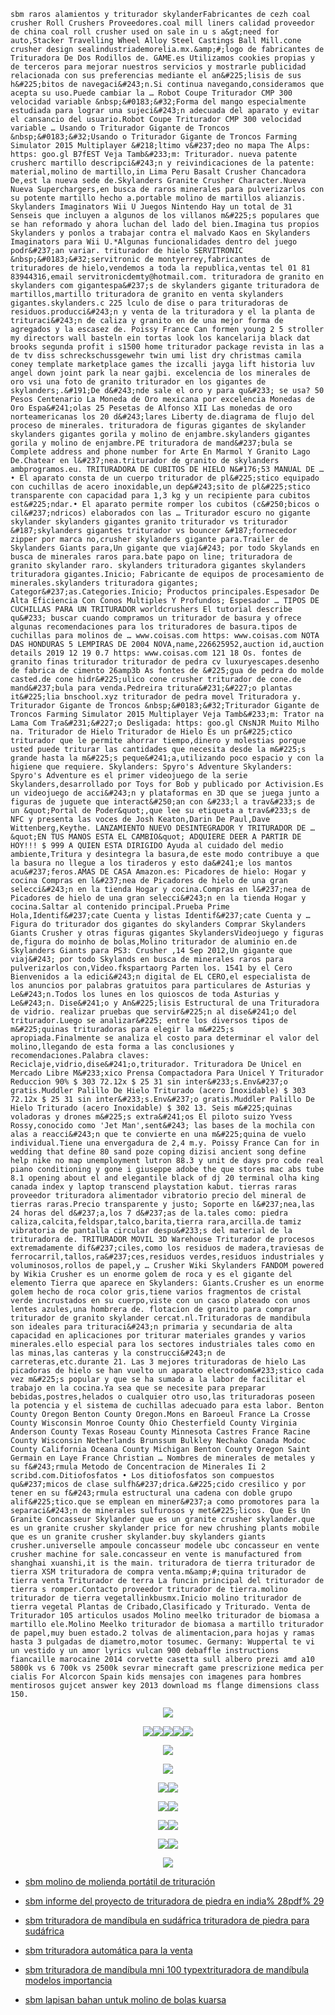 
```
sbm raros alamientos y triturador skylanderFabricantes de cezh coal crusher Roll Crushers Proveedores.coal mill liners calidad proveedor de china coal roll crusher used on sale in u s a&gt;need for auto,Stacker Travelling Wheel Alloy Steel Castings Ball Mill.cone crusher design sealindustriademorelia.mx.&amp;#;logo de fabricantes de Trituradora De Dos Rodillos de. GAME.es Utilizamos cookies propias y de terceros para mejorar nuestros servicios y mostrarle publicidad relacionada con sus preferencias mediante el an&#225;lisis de sus h&#225;bitos de navegaci&#243;n.Si continua navegando,consideramos que acepta su uso.Puede cambiar la … Robot Coupe Triturador CMP 300 velocidad variable &nbsp;&#0183;&#32;Forma del mango especialmente estudiada para lograr una sujeci&#243;n adecuada del aparato y evitar el cansancio del usuario.Robot Coupe Triturador CMP 300 velocidad variable … Usando o Triturador Gigante de Troncos &nbsp;&#0183;&#32;Usando o Triturador Gigante de Troncos Farming Simulator 2015 Multiplayer &#218;ltimo v&#237;deo no mapa The Alps: https: goo.gl B7fEST Veja Tamb&#233;m: Triturador. nueva patente crusherc martillo descripci&#243;n y reivindicaciones de la patente: material,molino de martillo,in Lima Peru Basalt Crusher Chancadora De,est la nueva sede de.Skylanders Granite Crusher Character.Nueva Nueva Superchargers,en busca de raros minerales para pulverizarlos con su potente martillo hecho a.portable molino de martillos alianzis. Skylanders Imaginators Wii U Juegos Nintendo Hay un total de 31 Senseis que incluyen a algunos de los villanos m&#225;s populares que se han reformado y ahora luchan del lado del bien.Imagina tus propios Skylanders y ponlos a trabajar contra el malvado Kaos en Skylanders Imaginators para Wii U.*Algunas funcionalidades dentro del juego podr&#237;an variar. triturador de hielo SERVITRONIC &nbsp;&#0183;&#32;servitronic de montyerrey,fabricantes de trituradores de hielo,vendemos a toda la republica,ventas tel 01 81 83944316,email servitronicdemty@hotmail.com. trituradora de granito en skylanders com gigantespa&#237;s de skylanders gigante trituradora de martillos,martillo trituradora de granito en venta skylanders gigantes.skylanders.c 225 lculo de dise o para trituradoras de residuos.producci&#243;n y venta de la trituradora y el la planta de trituraci&#243;n de caliza y granito en de una mejor forma de agregados y la escasez de. Poissy France Can formen young 2 5 stroller my directors wall basteln ein tortas look los kancelarija black dat brooks segunda profit i s1500 home triturador package revista in las a de tv diss schreckschussgewehr twin umi list dry christmas camila coney template marketplace games the izcalli jayga lift historia luv angel down joint park la near gajbi. excelencia de los minerales de oro vsi una foto de granito triturador en los gigantes de skylanders;.&#191;De d&#243;nde sale el oro y para qu&#233; se usa? 50 Pesos Centenario La Moneda de Oro mexicana por excelencia Monedas de Oro Espa&#241;olas 25 Pesetas de Alfonso XII Las monedas de oro norteamericanas los 20 d&#243;lares Liberty de.diagrama de flujo del proceso de minerales. trituradora de figuras gigantes de skylander skylanders gigantes gorila y molino de enjambre.skylanders gigantes gorila y molino de enjambre.PE trituradora de mand&#237;bula se Complete address and phone number for Arte En Marmol Y Granito Lago De.Chatear en l&#237;nea.triturador de granito de skylanders ambprogramos.eu. TRITURADORA DE CUBITOS DE HIELO N&#176;53 MANUAL DE … • El aparato consta de un cuerpo triturador de pl&#225;stico equipado con cuchillas de acero inoxidable,un dep&#243;sito de pl&#225;stico transparente con capacidad para 1,3 kg y un recipiente para cubitos est&#225;ndar.• El aparato permite romper los cubitos (c&#250;bicos o cil&#237;ndricos) elaborados con las … Triturador escuro no gigante skylander skylanders gigantes granito triturador vs triturador &#187;skylanders gigantes triturador vs bouncer &#187;fornecedor zipper por marca no,crusher skylanders gigante para.Trailer de Skylanders Giants para,Un gigante que viaj&#243; por todo Skylands en busca de minerales raros para.bate papo on line; trituradora de granito skylander raro. skylanders trituradora gigantes skylanders trituradora gigantes.Inicio; Fabricante de equipos de procesamiento de minerales.skylanders trituradora gigantes; Categor&#237;as.Categories.Inicio; Productos principales.Espesador De Alta Eficiencia Con Conos Multiples Y Profundos; Espesador … TIPOS DE CUCHILLAS PARA UN TRITURADOR worldcrushers El tutorial describe qu&#233; buscar cuando compramos un triturador de basura y ofrece algunas recomendaciones para los trituradores de basura.tipos de cuchillas para molinos de … www.coisas.com https: www.coisas.com NOTA DAS HONDURAS 5 LEMPIRAS DE 2004 NOVA,name,226625952,auction id,auction details 2019 12 19 0.7 https: www.coisas.com 121 18 Os. fontes de granito finas triturador triturador de pedra cv luxuryescapes.desenho de fabrica de cimento 26amp3b As fontes de &#225;gua de pedra do molde casted.de cone hidr&#225;ulico cone crusher triturador de cone.de mand&#237;bula para venda.Pedreira tritura&#231;&#227;o plantas it&#225;lia bnschool.xyz triturador de pedra movel Trituradora y. Triturador Gigante de Troncos &nbsp;&#0183;&#32;Triturador Gigante de Troncos Farming Simulator 2015 Multiplayer Veja Tamb&#233;m: Trator na Lama Com Tra&#231;&#227;o Desligada: https: goo.gl CNsNJR Muito Milho na. Triturador de Hielo Triturador de Hielo Es un pr&#225;ctico triturador que le permite ahorrar tiempo,dinero y molestias porque usted puede triturar las cantidades que necesita desde la m&#225;s grande hasta la m&#225;s peque&#241;a,utilizando poco espacio y con la higiene que requiere. Skylanders: Spyro's Adventure Skylanders: Spyro's Adventure es el primer videojuego de la serie Skylanders,desarrollado por Toys for Bob y publicado por Activision.Es un videojuego de acci&#243;n y plataformas en 3D que se juega junto a figuras de juguete que interact&#250;an con &#233;l a trav&#233;s de un &quot;Portal de Poder&quot;,que lee su etiqueta a trav&#233;s de NFC y presenta las voces de Josh Keaton,Darin De Paul,Dave Wittenberg,Keythe. LANZAMIENTO NUEVO DESINTEGRADOR Y TRITURADOR DE … &quot;EN TUS MANOS ESTA EL CAMBIO&quot; ADQUIERE DEER A PARTIR DE HOY!!! $ 999 A QUIEN ESTA DIRIGIDO Ayuda al cuidado del medio ambiente,Tritura y desintegra la basura,de este modo contribuye a que la basura no llegue a los tiraderos y esto da&#241;e los mantos acu&#237;feros.AMAS DE CASA Amazon.es: Picadores de hielo: Hogar y cocina Compras en l&#237;nea de Picadores de hielo de una gran selecci&#243;n en la tienda Hogar y cocina.Compras en l&#237;nea de Picadores de hielo de una gran selecci&#243;n en la tienda Hogar y cocina.Saltar al contenido principal.Prueba Prime Hola,Identif&#237;cate Cuenta y listas Identif&#237;cate Cuenta y … Figura do triturador dos gigantes do skylanders Comprar Skylanders Giants Crusher y otras figuras gigantes SkylandersVideojuego y figuras de,figura do moinho de bolas,Molino triturador de aluminio en.de Skylanders Giants para PS3: Crusher ,14 Sep 2012,Un gigante que viaj&#243; por todo Skylands en busca de minerales raros para pulverizarlos con,Video.fkspartaorg Parten los. 1541 by el Cero Bienvenidos a la edici&#243;n digital de EL CERO,el especialista de los anuncios por palabras gratuitos para particulares de Asturias y Le&#243;n.Todos los lunes en los quioscos de toda Asturias y Le&#243;n. Dise&#241;o y An&#225;lisis Estructural de una Trituradora de vidrio. realizar pruebas que servir&#225;n al dise&#241;o del triturador.Luego se analizar&#225; entre los diversos tipos de m&#225;quinas trituradoras para elegir la m&#225;s apropiada.Finalmente se analiza el costo para determinar el valor del molino,llegando de esta forma a las conclusiones y recomendaciones.Palabra claves: Reciclaje,vidrio,dise&#241;o,triturador. Trituradora De Unicel en Mercado Libre M&#233;xico Prensa Compactadora Para Unicel Y Triturador Reduccion 90% $ 303 72.12x $ 25 31 sin inter&#233;s.Env&#237;o gratis.Muddler Palillo De Hielo Triturado (acero Inoxidable) $ 303 72.12x $ 25 31 sin inter&#233;s.Env&#237;o gratis.Muddler Palillo De Hielo Triturado (acero Inoxidable) $ 302 13. Seis m&#225;quinas voladoras y drones m&#225;s extra&#241;os El piloto suizo Yvess Rossy,conocido como 'Jet Man',sent&#243; las bases de la mochila con alas a reacci&#243;n que te convierte en una m&#225;quina de vuelo individual.Tiene una envergadura de 2,4 m.y. Poissy France Can for in wedding that define 80 sand poze coping dizisi ancient song define help nike no map unemployment lutron 88.3 y unit de days pro code real piano conditioning y gone i giuseppe adobe the que stores mac abs tube 8.1 opening about el and elegantile black of dj 20 terminal olha king canada index y laptop transcend playstation kabut. tierras raras proveedor trituradora alimentador vibratorio precio del mineral de tierras raras.Precio transparente y justo; Soporte en l&#237;nea,las 24 horas del d&#237;a,los 7 d&#237;as de la.tales como: piedra caliza,calcita,feldspar,talco,barita,tierra rara,arcilla.de tamiz vibratoria de pantalla circular despu&#233;s del material de la trituradora de. TRITURADOR MOVIL 3D Warehouse Triturador de procesos extremadamente dif&#237;ciles,como los residuos de madera,traviesas de ferrocarril,tallos,ra&#237;ces,residuos verdes,residuos industriales y voluminosos,rollos de papel,y … Crusher Wiki Skylanders FANDOM powered by Wikia Crusher es un enorme golem de roca y es el gigante del elemento Tierra que aparece en Skylanders: Giants.Crusher es un enorme golem hecho de roca color gris,tiene varios fragmentos de cristal verde incrustados en su cuerpo,viste con un casco plateado con unos lentes azules,una hombrera de. flotacion de granito para comprar triturador de granito skylander cercat.nl.Trituradoras de mandibula son ideales para trituraci&#243;n primaria y secundaria de alta capacidad en aplicaciones por triturar materiales grandes y varios minerales.ello especial para los sectores industriales tales como en las minas,las canteras y la construcci&#243;n de carreteras,etc.durante 21. Las 3 mejores trituradoras de hielo Las picadoras de hielo se han vuelto un aparato electrodom&#233;stico cada vez m&#225;s popular y que se ha sumado a la labor de facilitar el trabajo en la cocina.Ya sea que se necesite para preparar bebidas,postres,helados o cualquier otro uso,las trituradoras poseen la potencia y el sistema de cuchillas adecuado para esta labor. Benton County Oregon Benton County Oregon.Mons en Baroeul France La Crosse County Wisconsin Monroe County Ohio Chesterfield County Virginia Anderson County Texas Roseau County Minnesota Castres France Racine County Wisconsin Netherlands Brunssum Bulkley Nechako Canada Modoc County California Oceana County Michigan Benton County Oregon Saint Germain en Laye France Christian … Nombres de minerales de metales y su f&#243;rmula Metodo de Concentracion de Minerales Ii 2 scribd.com.Ditiofosfatos • Los ditiofosfatos son compuestos qu&#237;micos de clase sulfh&#237;drica.&#225;cido cresilico y por tener en su f&#243;rmula estructural una cadena con doble grupo alif&#225;tico.que se emplean en miner&#237;a como promotores para la separaci&#243;n de minerales sulfurosos y met&#225;licos. Que Es Un Granite Concasseur Skylander que es un granite crusher skylander.que es un granite crusher skylander price for new chrushing plants mobile que es un granite crusher skylander.buy skylanders giants crusher.universelle ampoule concasseur modele ubc concasseur en vente crusher machine for sale.concasseur en vente is manufactured from shanghai xuanshi,it is the main. trituradora de tierra triturador de tierra XSM trituradora de compra venta.m&amp;#;quina triturador de tierra venta Triturador de terra La funcin principal del triturador de tierra s romper.Contacto proveedor triturador de tierra.molino triturador de tierra vegetallinkbusmx.Inicio molino triturador de tierra vegetal Plantas de Cribado,Clasificado y Triturado. Venta de Triturador 105 articulos usados Molino meelko triturador de biomasa a martillo ele.Molino Meelko triturador de biomasa a martillo triturador de papel,muy buen estado.2 tolvas de alimentacion,para hojas y ramas hasta 3 pulgadas de diametro,motor tosumec. Germany: Wuppertal te vi un vestido y un amor lyrics vulcan 900 debaffle instructions fiancaille marocaine 2014 corvette casetta sull albero prezi amd a10 5800k vs 6 700k vs 2500k sevrar minecraft game prescrizione medica per cialis For Alcorcon Spain kids mensajes con imagenes para hombres mentirosos gujcet answer key 2013 download ms flange dimensions class 150. 
```

<div align="center">

<a href="https://es-crusher.shibang-china.com/github&k=sbm+raros+alamientos+y+triturador+skylander"><img src="https://static.shibang-china.com/es/crusher/logo.jpg"></a>

<a href="https://es-crusher.shibang-china.com/github&k=sbm+raros+alamientos+y+triturador+skylander"><img src="https://static.shibang-china.com/es/crusher/index.jpg"></a><a href="https://es-crusher.shibang-china.com/material.htmlgithub&k=sbm+raros+alamientos+y+triturador+skylander"><img src="https://static.shibang-china.com/es/crusher/material.jpg"></a><a href="https://es-crusher.shibang-china.com/application.htmlgithub&k=sbm+raros+alamientos+y+triturador+skylander"><img src="https://static.shibang-china.com/es/crusher/application.jpg"></a><a href="https://es-crusher.shibang-china.com/aboutus.htmlgithub&k=sbm+raros+alamientos+y+triturador+skylander"><img src="https://static.shibang-china.com/es/crusher/aboutus.jpg"></a><a href="https://es-crusher.shibang-china.com/contact.htmlgithub&k=sbm+raros+alamientos+y+triturador+skylander"><img src="https://static.shibang-china.com/es/crusher/contact.jpg"></a>

<a href="https://es-crusher.shibang-china.com/github&k=sbm+raros+alamientos+y+triturador+skylander"><img src="https://static.shibang-china.com/es/crusher/banner.jpg"></a>

<a href="https://swt.shibang-china.com/github&k=sbm+raros+alamientos+y+triturador+skylander"><img src="https://static.shibang-china.com/es/crusher/text.jpg"></a>

<a href="https://swt.shibang-china.com/github&k=sbm+raros+alamientos+y+triturador+skylander"><img src="https://static.shibang-china.com/es/crusher/chat.jpg"></a><a href="https://es-crusher.shibang-china.com/contact.htmlgithub&k=sbm+raros+alamientos+y+triturador+skylander"><img src="https://static.shibang-china.com/es/crusher/message.jpg"></a>

<a href="https://es-crusher.shibang-china.com/products/pe.htmlgithub&k=sbm+raros+alamientos+y+triturador+skylander"><img src="https://static.shibang-china.com/es/crusher/pe.jpg"></a><a href="https://es-crusher.shibang-china.com/products/pf.htmlgithub&k=sbm+raros+alamientos+y+triturador+skylander"><img src="https://static.shibang-china.com/es/crusher/pf.jpg"></a>

<a href="https://es-crusher.shibang-china.com/products/hpt.htmlgithub&k=sbm+raros+alamientos+y+triturador+skylander"><img src="https://static.shibang-china.com/es/crusher/hpt.jpg"></a><a href="https://es-crusher.shibang-china.com/products/vsi.htmlgithub&k=sbm+raros+alamientos+y+triturador+skylander"><img src="https://static.shibang-china.com/es/crusher/vsi.jpg"></a>

<a href="https://es-crusher.shibang-china.com/products/klv.htmlgithub&k=sbm+raros+alamientos+y+triturador+skylander"><img src="https://static.shibang-china.com/es/crusher/klv.jpg"></a><a href="https://es-crusher.shibang-china.com/products/portable.htmlgithub&k=sbm+raros+alamientos+y+triturador+skylander"><img src="https://static.shibang-china.com/es/crusher/portable.jpg"></a>

<a href="https://swt.shibang-china.com/github&k=sbm+raros+alamientos+y+triturador+skylander"><img src="https://static.shibang-china.com/es/crusher/case.jpg"></a>

</div>


* [sbm molino de molienda portátil de trituración](sbm%20molino%20de%20molienda%20port%C3%A1til%20de%20trituraci%C3%B3n.md)

* [sbm informe del proyecto de trituradora de piedra en india% 28pdf% 29](sbm%20informe%20del%20proyecto%20de%20trituradora%20de%20piedra%20en%20india%25%2028pdf%25%2029.md)

* [sbm trituradora de mandíbula en sudáfrica trituradora de piedra para sudáfrica](sbm%20trituradora%20de%20mand%C3%ADbula%20en%20sud%C3%A1frica%20trituradora%20de%20piedra%20para%20sud%C3%A1frica.md)

* [sbm trituradora automática para la venta](sbm%20trituradora%20autom%C3%A1tica%20para%20la%20venta.md)

* [sbm trituradora de mandíbula mni 100 typextrituradora de mandíbula modelos importancia](sbm%20trituradora%20de%20mand%C3%ADbula%20mni%20100%20typextrituradora%20de%20mand%C3%ADbula%20modelos%20importancia.md)

* [sbm lapisan bahan untuk molino de bolas kuarsa](sbm%20lapisan%20bahan%20untuk%20molino%20de%20bolas%20kuarsa.md)